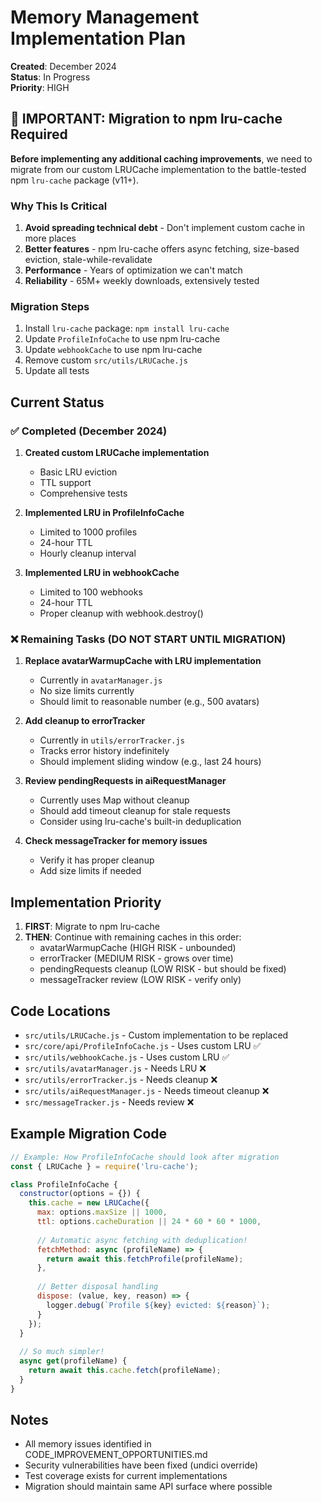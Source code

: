 # Memory Management Implementation Plan

**Created**: December 2024  
**Status**: In Progress  
**Priority**: HIGH

## 🚨 IMPORTANT: Migration to npm lru-cache Required

**Before implementing any additional caching improvements**, we need to migrate from our custom LRUCache implementation to the battle-tested npm `lru-cache` package (v11+).

### Why This Is Critical

1. **Avoid spreading technical debt** - Don't implement custom cache in more places
2. **Better features** - npm lru-cache offers async fetching, size-based eviction, stale-while-revalidate
3. **Performance** - Years of optimization we can't match
4. **Reliability** - 65M+ weekly downloads, extensively tested

### Migration Steps

1. Install `lru-cache` package: `npm install lru-cache`
2. Update `ProfileInfoCache` to use npm lru-cache
3. Update `webhookCache` to use npm lru-cache
4. Remove custom `src/utils/LRUCache.js`
5. Update all tests

## Current Status

### ✅ Completed (December 2024)

1. **Created custom LRUCache implementation**
   - Basic LRU eviction
   - TTL support
   - Comprehensive tests

2. **Implemented LRU in ProfileInfoCache**
   - Limited to 1000 profiles
   - 24-hour TTL
   - Hourly cleanup interval

3. **Implemented LRU in webhookCache**
   - Limited to 100 webhooks
   - 24-hour TTL
   - Proper cleanup with webhook.destroy()

### ❌ Remaining Tasks (DO NOT START UNTIL MIGRATION)

1. **Replace avatarWarmupCache with LRU implementation**
   - Currently in `avatarManager.js`
   - No size limits currently
   - Should limit to reasonable number (e.g., 500 avatars)

2. **Add cleanup to errorTracker**
   - Currently in `utils/errorTracker.js`
   - Tracks error history indefinitely
   - Should implement sliding window (e.g., last 24 hours)

3. **Review pendingRequests in aiRequestManager**
   - Currently uses Map without cleanup
   - Should add timeout cleanup for stale requests
   - Consider using lru-cache's built-in deduplication

4. **Check messageTracker for memory issues**
   - Verify it has proper cleanup
   - Add size limits if needed

## Implementation Priority

1. **FIRST**: Migrate to npm lru-cache
2. **THEN**: Continue with remaining caches in this order:
   - avatarWarmupCache (HIGH RISK - unbounded)
   - errorTracker (MEDIUM RISK - grows over time)
   - pendingRequests cleanup (LOW RISK - but should be fixed)
   - messageTracker review (LOW RISK - verify only)

## Code Locations

- `src/utils/LRUCache.js` - Custom implementation to be replaced
- `src/core/api/ProfileInfoCache.js` - Uses custom LRU ✅
- `src/utils/webhookCache.js` - Uses custom LRU ✅
- `src/utils/avatarManager.js` - Needs LRU ❌
- `src/utils/errorTracker.js` - Needs cleanup ❌
- `src/utils/aiRequestManager.js` - Needs timeout cleanup ❌
- `src/messageTracker.js` - Needs review ❌

## Example Migration Code

```javascript
// Example: How ProfileInfoCache should look after migration
const { LRUCache } = require('lru-cache');

class ProfileInfoCache {
  constructor(options = {}) {
    this.cache = new LRUCache({
      max: options.maxSize || 1000,
      ttl: options.cacheDuration || 24 * 60 * 60 * 1000,
      
      // Automatic async fetching with deduplication!
      fetchMethod: async (profileName) => {
        return await this.fetchProfile(profileName);
      },
      
      // Better disposal handling
      dispose: (value, key, reason) => {
        logger.debug(`Profile ${key} evicted: ${reason}`);
      }
    });
  }
  
  // So much simpler!
  async get(profileName) {
    return await this.cache.fetch(profileName);
  }
}
```

## Notes

- All memory issues identified in CODE_IMPROVEMENT_OPPORTUNITIES.md
- Security vulnerabilities have been fixed (undici override)
- Test coverage exists for current implementations
- Migration should maintain same API surface where possible